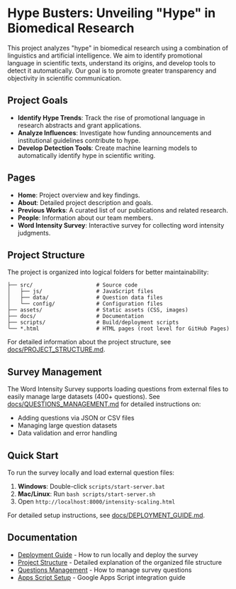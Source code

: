 # Hype Busters: Unveiling "Hype" in Biomedical Research

This project analyzes "hype" in biomedical research using a combination of linguistics and artificial intelligence. We aim to identify promotional language in scientific texts, understand its origins, and develop tools to detect it automatically. Our goal is to promote greater transparency and objectivity in scientific communication.

## Project Goals

*   **Identify Hype Trends**: Track the rise of promotional language in research abstracts and grant applications.
*   **Analyze Influences**: Investigate how funding announcements and institutional guidelines contribute to hype.
*   **Develop Detection Tools**: Create machine learning models to automatically identify hype in scientific writing.

## Pages

- **Home**: Project overview and key findings.
- **About**: Detailed project description and goals.
- **Previous Works**: A curated list of our publications and related research.
- **People**: Information about our team members.
- **Word Intensity Survey**: Interactive survey for collecting word intensity judgments.

## Project Structure

The project is organized into logical folders for better maintainability:

```
├── src/                    # Source code
│   ├── js/                 # JavaScript files
│   ├── data/               # Question data files  
│   └── config/             # Configuration files
├── assets/                 # Static assets (CSS, images)
├── docs/                   # Documentation
├── scripts/                # Build/deployment scripts
└── *.html                  # HTML pages (root level for GitHub Pages)
```

For detailed information about the project structure, see [docs/PROJECT_STRUCTURE.md](docs/PROJECT_STRUCTURE.md).

## Survey Management

The Word Intensity Survey supports loading questions from external files to easily manage large datasets (400+ questions). See [docs/QUESTIONS_MANAGEMENT.md](docs/QUESTIONS_MANAGEMENT.md) for detailed instructions on:

- Adding questions via JSON or CSV files
- Managing large question datasets
- Data validation and error handling

## Quick Start

To run the survey locally and load external question files:

1. **Windows**: Double-click `scripts/start-server.bat`
2. **Mac/Linux**: Run `bash scripts/start-server.sh`
3. Open `http://localhost:8000/intensity-scaling.html`

For detailed setup instructions, see [docs/DEPLOYMENT_GUIDE.md](docs/DEPLOYMENT_GUIDE.md).

## Documentation

- [Deployment Guide](docs/DEPLOYMENT_GUIDE.md) - How to run locally and deploy the survey
- [Project Structure](docs/PROJECT_STRUCTURE.md) - Detailed explanation of the organized file structure
- [Questions Management](docs/QUESTIONS_MANAGEMENT.md) - How to manage survey questions
- [Apps Script Setup](docs/APPS_SCRIPT_SETUP.md) - Google Apps Script integration guide

